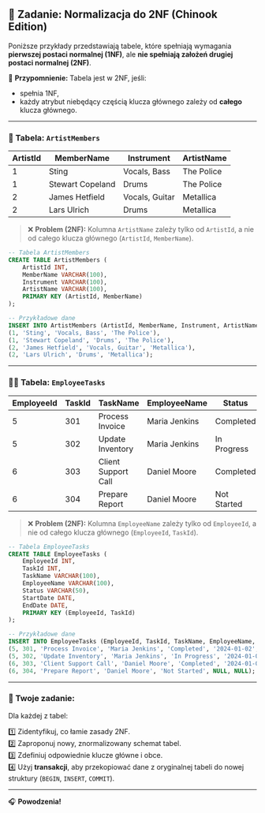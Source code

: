 ## 🧩 Zadanie: Normalizacja do 2NF (Chinook Edition)

Poniższe przykłady przedstawiają tabele, które spełniają wymagania **pierwszej postaci normalnej (1NF)**, ale **nie spełniają założeń drugiej postaci normalnej (2NF)**.

📌 **Przypomnienie:**
Tabela jest w 2NF, jeśli:
- spełnia 1NF,
- każdy atrybut niebędący częścią klucza głównego zależy od **całego** klucza głównego.

---

### 🎤 Tabela: `ArtistMembers`

| ArtistId | MemberName       | Instrument      | ArtistName   |
|----------|------------------|------------------|--------------|
| 1        | Sting            | Vocals, Bass     | The Police   |
| 1        | Stewart Copeland | Drums            | The Police   |
| 2        | James Hetfield   | Vocals, Guitar   | Metallica    |
| 2        | Lars Ulrich      | Drums            | Metallica    |

> ❌ **Problem (2NF):** Kolumna `ArtistName` zależy tylko od `ArtistId`, a nie od całego klucza głównego (`ArtistId`, `MemberName`).

```sql
-- Tabela ArtistMembers
CREATE TABLE ArtistMembers (
    ArtistId INT,
    MemberName VARCHAR(100),
    Instrument VARCHAR(100),
    ArtistName VARCHAR(100),
    PRIMARY KEY (ArtistId, MemberName)
);

-- Przykładowe dane
INSERT INTO ArtistMembers (ArtistId, MemberName, Instrument, ArtistName) VALUES
(1, 'Sting', 'Vocals, Bass', 'The Police'),
(1, 'Stewart Copeland', 'Drums', 'The Police'),
(2, 'James Hetfield', 'Vocals, Guitar', 'Metallica'),
(2, 'Lars Ulrich', 'Drums', 'Metallica');
```

---

### 🧑‍💼 Tabela: `EmployeeTasks`

| EmployeeId | TaskId | TaskName             | EmployeeName     | Status      | StartDate  | EndDate    |
|------------|--------|----------------------|------------------|-------------|------------|------------|
| 5          | 301    | Process Invoice      | Maria Jenkins    | Completed   | 2024-01-02 | 2024-01-03 |
| 5          | 302    | Update Inventory     | Maria Jenkins    | In Progress | 2024-01-04 | NULL       |
| 6          | 303    | Client Support Call  | Daniel Moore     | Completed   | 2024-01-05 | 2024-01-05 |
| 6          | 304    | Prepare Report       | Daniel Moore     | Not Started | NULL       | NULL       |

> ❌ **Problem (2NF):** Kolumna `EmployeeName` zależy tylko od `EmployeeId`, a nie od całego klucza głównego (`EmployeeId`, `TaskId`).

```sql
-- Tabela EmployeeTasks
CREATE TABLE EmployeeTasks (
    EmployeeId INT,
    TaskId INT,
    TaskName VARCHAR(100),
    EmployeeName VARCHAR(100),
    Status VARCHAR(50),
    StartDate DATE,
    EndDate DATE,
    PRIMARY KEY (EmployeeId, TaskId)
);

-- Przykładowe dane
INSERT INTO EmployeeTasks (EmployeeId, TaskId, TaskName, EmployeeName, Status, StartDate, EndDate) VALUES
(5, 301, 'Process Invoice', 'Maria Jenkins', 'Completed', '2024-01-02', '2024-01-03'),
(5, 302, 'Update Inventory', 'Maria Jenkins', 'In Progress', '2024-01-04', NULL),
(6, 303, 'Client Support Call', 'Daniel Moore', 'Completed', '2024-01-05', '2024-01-05'),
(6, 304, 'Prepare Report', 'Daniel Moore', 'Not Started', NULL, NULL);
```

---

### 🎯 Twoje zadanie:
Dla każdej z tabel:

1️⃣ Zidentyfikuj, co łamie zasady 2NF.  
2️⃣ Zaproponuj nowy, znormalizowany schemat tabel.  
3️⃣ Zdefiniuj odpowiednie klucze główne i obce.  
4️⃣ Użyj **transakcji**, aby przekopiować dane z oryginalnej tabeli do nowej struktury (`BEGIN`, `INSERT`, `COMMIT`).

---

🎧 **Powodzenia!**


